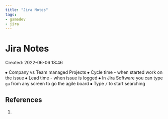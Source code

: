 ```yaml
---
title: "Jira Notes"
tags:
- gamedev
- jira
---
```


# Jira Notes
Created: 2022-06-06 18:46  

⦁	Company vs Team managed Projects
⦁	Cycle time - when started work on the issue
⦁	Lead time - when issue is logged
⦁	In Jira Software you can type `ga` from any screen to go the agile board
⦁	Type `/` to start searching


## References
1. 